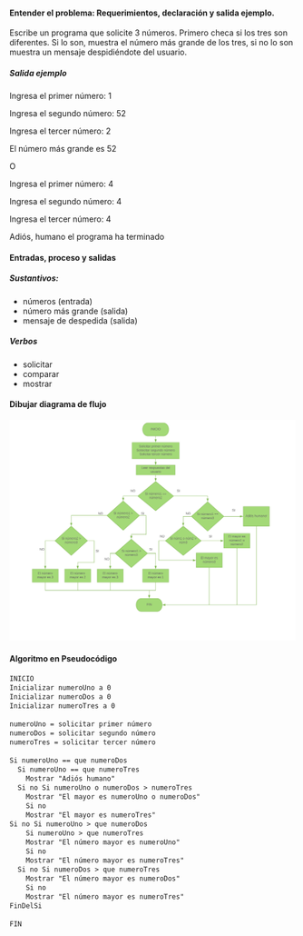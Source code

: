 #### Entender el problema: Requerimientos, declaración y salida ejemplo.

Escribe un programa que solicite 3 números. Primero checa si los tres son diferentes. Si lo son, muestra el número más grande de los tres, si no lo son muestra un mensaje despidiéndote del usuario.

##### Salida ejemplo
Ingresa el primer número: 1

Ingresa el segundo número: 52

Ingresa el tercer número: 2

El número más grande es 52

O

Ingresa el primer número: 4

Ingresa el segundo número: 4

Ingresa el tercer número: 4

Adiós, humano el programa ha terminado

#### Entradas, proceso y salidas
##### Sustantivos:
* números (entrada)
* número más grande (salida)
* mensaje de despedida (salida)
##### Verbos
* solicitar
* comparar
* mostrar

#### Dibujar diagrama de flujo

![](../diagramaNumMayor.jpeg)

#### Algoritmo en Pseudocódigo
```
INICIO
Inicializar numeroUno a 0
Inicializar numeroDos a 0
Inicializar numeroTres a 0

numeroUno = solicitar primer número
numeroDos = solicitar segundo número
numeroTres = solicitar tercer número

Si numeroUno == que numeroDos
  Si numeroUno == que numeroTres
    Mostrar "Adiós humano"
  Si no Si numeroUno o numeroDos > numeroTres
    Mostrar "El mayor es numeroUno o numeroDos"
    Si no
    Mostrar "El mayor es numeroTres"
Si no Si numeroUno > que numeroDos
    Si numeroUno > que numeroTres
    Mostrar "El número mayor es numeroUno"
    Si no
    Mostrar "El número mayor es numeroTres"
  Si no Si numeroDos > que numeroTres
    Mostrar "El número mayor es numeroDos"
    Si no
    Mostrar "El número mayor es numeroTres"
FinDelSi

FIN

```
